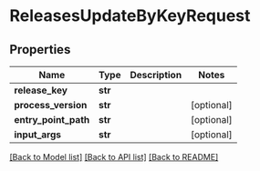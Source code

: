 # ReleasesUpdateByKeyRequest

## Properties
Name | Type | Description | Notes
------------ | ------------- | ------------- | -------------
**release_key** | **str** |  | 
**process_version** | **str** |  | [optional] 
**entry_point_path** | **str** |  | [optional] 
**input_args** | **str** |  | [optional] 

[[Back to Model list]](../README.md#documentation-for-models) [[Back to API list]](../README.md#documentation-for-api-endpoints) [[Back to README]](../README.md)


